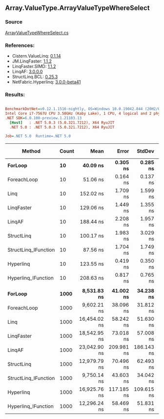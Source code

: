 ﻿## Array.ValueType.ArrayValueTypeWhereSelect

### Source
[ArrayValueTypeWhereSelect.cs](../LinqBenchmarks/Array/ValueType/ArrayValueTypeWhereSelect.cs)

### References:
- Cistern.ValueLinq: [0.1.14](https://www.nuget.org/packages/Cistern.ValueLinq/0.1.14)
- JM.LinqFaster: [1.1.2](https://www.nuget.org/packages/JM.LinqFaster/1.1.2)
- LinqFaster.SIMD: [1.1.2](https://www.nuget.org/packages/LinqFaster.SIMD/1.0.3)
- LinqAF: [3.0.0.0](https://www.nuget.org/packages/LinqAF/3.0.0.0)
- StructLinq.BCL: [0.25.3](https://www.nuget.org/packages/StructLinq.BCL/0.25.3)
- NetFabric.Hyperlinq: [3.0.0-beta41](https://www.nuget.org/packages/NetFabric.Hyperlinq/3.0.0-beta41)

### Results:
``` ini

BenchmarkDotNet=v0.12.1.1516-nightly, OS=Windows 10.0.19042.844 (20H2/October2020Update)
Intel Core i7-7567U CPU 3.50GHz (Kaby Lake), 1 CPU, 4 logical and 2 physical cores
.NET SDK=6.0.100-preview.1.21103.13
  [Host]   : .NET 5.0.3 (5.0.321.7212), X64 RyuJIT
  .NET 5.0 : .NET 5.0.3 (5.0.321.7212), X64 RyuJIT

Job=.NET 5.0  Runtime=.NET 5.0  

```
|               Method | Count |         Mean |      Error |     StdDev | Ratio | RatioSD |   Gen 0 | Gen 1 | Gen 2 | Allocated |
|--------------------- |------ |-------------:|-----------:|-----------:|------:|--------:|--------:|------:|------:|----------:|
|              **ForLoop** |    **10** |     **40.09 ns** |   **0.305 ns** |   **0.285 ns** |  **1.00** |    **0.00** |       **-** |     **-** |     **-** |         **-** |
|          ForeachLoop |    10 |     51.06 ns |   0.164 ns |   0.137 ns |  1.27 |    0.01 |       - |     - |     - |         - |
|                 Linq |    10 |    152.02 ns |   1.709 ns |   1.599 ns |  3.79 |    0.06 |  0.1032 |     - |     - |     216 B |
|           LinqFaster |    10 |    129.06 ns |   1.449 ns |   1.355 ns |  3.22 |    0.03 |  0.3901 |     - |     - |     816 B |
|               LinqAF |    10 |    188.44 ns |   2.208 ns |   1.957 ns |  4.70 |    0.06 |       - |     - |     - |         - |
|           StructLinq |    10 |    100.17 ns |   1.983 ns |   3.029 ns |  2.46 |    0.09 |  0.0305 |     - |     - |      64 B |
| StructLinq_IFunction |    10 |     87.56 ns |   1.704 ns |   1.749 ns |  2.19 |    0.05 |       - |     - |     - |         - |
|            Hyperlinq |    10 |    123.55 ns |   0.419 ns |   0.350 ns |  3.08 |    0.03 |       - |     - |     - |         - |
|  Hyperlinq_IFunction |    10 |    208.63 ns |   0.817 ns |   0.765 ns |  5.20 |    0.05 |       - |     - |     - |         - |
|                      |       |              |            |            |       |         |         |       |       |           |
|              **ForLoop** |  **1000** |  **8,531.83 ns** |  **41.002 ns** |  **34.238 ns** |  **1.00** |    **0.00** |       **-** |     **-** |     **-** |         **-** |
|          ForeachLoop |  1000 |  9,602.21 ns |  38.096 ns |  31.812 ns |  1.13 |    0.01 |       - |     - |     - |         - |
|                 Linq |  1000 | 16,454.02 ns |  58.242 ns |  51.630 ns |  1.93 |    0.01 |  0.0916 |     - |     - |     216 B |
|           LinqFaster |  1000 | 18,542.95 ns |  73.018 ns |  57.008 ns |  2.17 |    0.01 | 45.4407 |     - |     - |  96,240 B |
|               LinqAF |  1000 | 23,042.90 ns | 209.981 ns | 186.143 ns |  2.70 |    0.03 |       - |     - |     - |         - |
|           StructLinq |  1000 | 12,979.79 ns |  70.496 ns |  62.493 ns |  1.52 |    0.01 |  0.0305 |     - |     - |      64 B |
| StructLinq_IFunction |  1000 |  9,750.14 ns |  43.603 ns |  34.042 ns |  1.14 |    0.00 |       - |     - |     - |         - |
|            Hyperlinq |  1000 | 16,925.76 ns | 117.185 ns | 109.615 ns |  1.99 |    0.02 |       - |     - |     - |         - |
|  Hyperlinq_IFunction |  1000 | 12,296.24 ns |  58.469 ns |  51.831 ns |  1.44 |    0.01 |       - |     - |     - |         - |
